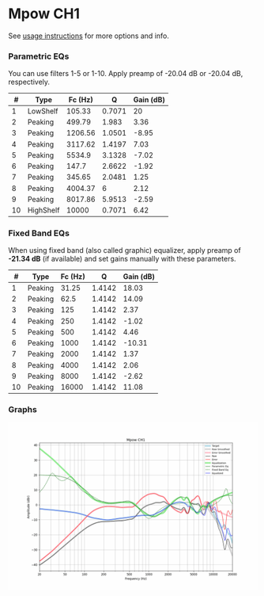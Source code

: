 # Mpow CH1
See [usage instructions](https://github.com/jaakkopasanen/AutoEq#usage) for more options and info.

### Parametric EQs
You can use filters 1-5 or 1-10. Apply preamp of -20.04 dB or -20.04 dB, respectively.

|   # | Type      |   Fc (Hz) |      Q |   Gain (dB) |
|-----|-----------|-----------|--------|-------------|
|   1 | LowShelf  |    105.33 | 0.7071 |       20    |
|   2 | Peaking   |    499.79 | 1.983  |        3.36 |
|   3 | Peaking   |   1206.56 | 1.0501 |       -8.95 |
|   4 | Peaking   |   3117.62 | 1.4197 |        7.03 |
|   5 | Peaking   |   5534.9  | 3.1328 |       -7.02 |
|   6 | Peaking   |    147.7  | 2.6622 |       -1.92 |
|   7 | Peaking   |    345.65 | 2.0481 |        1.25 |
|   8 | Peaking   |   4004.37 | 6      |        2.12 |
|   9 | Peaking   |   8017.86 | 5.9513 |       -2.59 |
|  10 | HighShelf |  10000    | 0.7071 |        6.42 |

### Fixed Band EQs
When using fixed band (also called graphic) equalizer, apply preamp of **-21.34 dB** (if available) and set gains manually with these parameters.

|   # | Type    |   Fc (Hz) |      Q |   Gain (dB) |
|-----|---------|-----------|--------|-------------|
|   1 | Peaking |     31.25 | 1.4142 |       18.03 |
|   2 | Peaking |     62.5  | 1.4142 |       14.09 |
|   3 | Peaking |    125    | 1.4142 |        2.37 |
|   4 | Peaking |    250    | 1.4142 |       -1.02 |
|   5 | Peaking |    500    | 1.4142 |        4.46 |
|   6 | Peaking |   1000    | 1.4142 |      -10.31 |
|   7 | Peaking |   2000    | 1.4142 |        1.37 |
|   8 | Peaking |   4000    | 1.4142 |        2.06 |
|   9 | Peaking |   8000    | 1.4142 |       -2.62 |
|  10 | Peaking |  16000    | 1.4142 |       11.08 |

### Graphs
![](./Mpow%20CH1.png)
